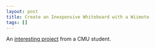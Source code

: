 ```yaml
---
layout: post
title: Create an Inexpensive Whiteboard with a Wiimote
tags: []
---
```

<p>An <a href="http://www.cs.cmu.edu/~johnny/projects/wii/">interesting project</a> from a CMU student.</p>
